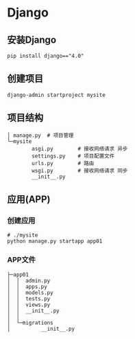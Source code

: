 # Django

## 安装Django

```cmdline
pip install django=="4.0"
```

## 创建项目

```cmdline
django-admin startproject mysite
```

## 项目结构

```
│ manage.py  # 项目管理
└─mysite
        asgi.py        # 接收网络请求 异步
        settings.py    # 项目配置文件
        urls.py        # 路由
        wsgi.py        # 接收网络请求 同步
        __init__.py
```

## 应用(APP)

### 创建应用

```cmdline
# ./mysite
python manage.py startapp app01
```

### APP文件

```
├─app01
│  │  admin.py
│  │  apps.py
│  │  models.py
│  │  tests.py
│  │  views.py
│  │  __init__.py
│  │
│  └─migrations
│          __init__.py

```

